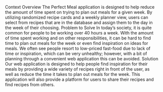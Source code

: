 Context Overview
The Perfect Meal application is designed to help reduce the amount of time spent on trying to plan out meals for a given week. By utilizing randomized recipe cards and a weekly planner view, users can select from recipes that are in the database and assign them to the day in the week of their choosing.
Problem to Solve
In today’s society, it is quite common for people to be working over 40 hours a week. With the amount of time spent working and on other responsibilities, it can be hard to find time to plan out meals for the week or even find inspiration on ideas for meals. We often see people resort to low-priced fast-food due to lack of time or inspiration, which can be very unhealthy; however, with a bit of planning through a convenient web application this can be avoided.
Solution
Our web application is designed to help people find inspiration for their meals by providing a wide variety of recipes right in front of the user, as well as reduce the time it takes to plan out meals for the week. This application will also provide a platform for users to share their recipes and find recipes from others.
